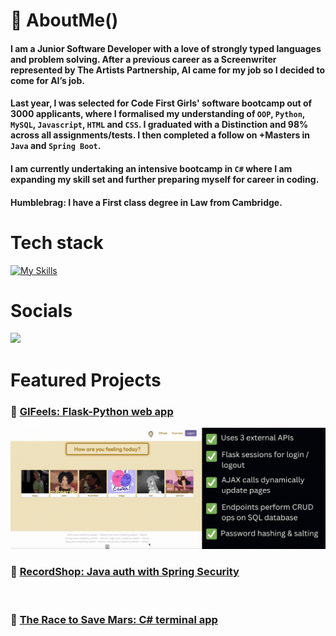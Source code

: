 # 💾 AboutMe()

<h4>I am a Junior Software Developer with a love of strongly typed languages and problem solving. After a previous career as a Screenwriter represented by The Artists Partnership, AI came for my job so I decided to come for AI’s job.<h4>

<h4>Last year, I was selected for Code First Girls' software bootcamp out of 3000 applicants, where I formalised my understanding of <code>OOP</code>, <code>Python</code>, <code>MySQL</code>, <code>Javascript</code>, <code>HTML</code> and <code>CSS</code>. I graduated with a Distinction and 98% across all assignments/tests. I then completed a follow on +Masters in <code>Java</code> and <code>Spring Boot</code>.</h4>

<h4>I am currently undertaking an intensive bootcamp in <code>C#</code> where I am expanding my skill set and further preparing myself for career in coding.</h4>

<h4>Humblebrag: I have a First class degree in Law from Cambridge.</h4>

# Tech stack

[![My Skills](https://skillicons.dev/icons?i=html,css,java,spring,cs,py,mysql,regex,postman,netlify,aws,githubactions,dotnet,docker,flask,visualstudio,git,github&perline=18)](https://skillicons.dev)

# Socials

<a href="https://www.linkedin.com/in/rachel-tookey-539a42134">
  <img src='https://img.shields.io/badge/LinkedIn-blue?logo=linkedin&logoColor=white&style=for-the-badge' />
</a>

# Featured Projects

<h3>🥹  <a href="https://github.com/Rachel-Tookey/GIFeels"> GIFeels: Flask-Python web app </a> </h3>
<img src="https://github.com/Rachel-Tookey/Rachel-Tookey/blob/main/GIFs/GIFeels.gif">
<br/>

<h3> 🔐  <a href="https://github.com/Rachel-Tookey/RecordShop_Security_Project"> RecordShop: Java auth with Spring Security </a> </h3>
<br/>

<h3>🚀  <a href="https://github.com/Rachel-TookeyThe_Race_To_Save_Mars"> The Race to Save Mars: C# terminal app </a> </h3>
<br/>


